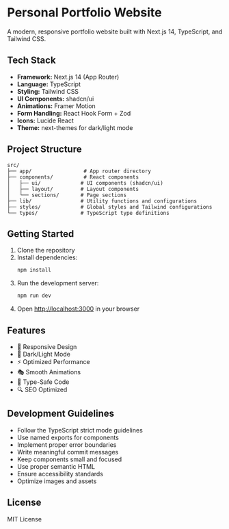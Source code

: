 # Personal Portfolio Website

A modern, responsive portfolio website built with Next.js 14, TypeScript, and Tailwind CSS.

## Tech Stack

- **Framework:** Next.js 14 (App Router)
- **Language:** TypeScript
- **Styling:** Tailwind CSS
- **UI Components:** shadcn/ui
- **Animations:** Framer Motion
- **Form Handling:** React Hook Form + Zod
- **Icons:** Lucide React
- **Theme:** next-themes for dark/light mode

## Project Structure

```
src/
├── app/                 # App router directory
├── components/          # React components
│   ├── ui/             # UI components (shadcn/ui)
│   ├── layout/         # Layout components
│   └── sections/       # Page sections
├── lib/                # Utility functions and configurations
├── styles/             # Global styles and Tailwind configurations
└── types/              # TypeScript type definitions
```

## Getting Started

1. Clone the repository
2. Install dependencies:
   ```bash
   npm install
   ```
3. Run the development server:
   ```bash
   npm run dev
   ```
4. Open [http://localhost:3000](http://localhost:3000) in your browser

## Features

- 📱 Responsive Design
- 🎨 Dark/Light Mode
- ⚡ Optimized Performance
- 🎭 Smooth Animations
- 📝 Type-Safe Code
- 🔍 SEO Optimized

## Development Guidelines

- Follow the TypeScript strict mode guidelines
- Use named exports for components
- Implement proper error boundaries
- Write meaningful commit messages
- Keep components small and focused
- Use proper semantic HTML
- Ensure accessibility standards
- Optimize images and assets

## License

MIT License
